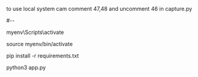 to use local system cam
comment 47,48 and uncomment 46 in capture.py


#--

myenv\Scripts\activate

source myenv/bin/activate

pip install -r requirements.txt

python3 app.py